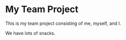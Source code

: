 # My Team Project

This is my team project consisting of me, myself, and I.

We have lots of snacks.